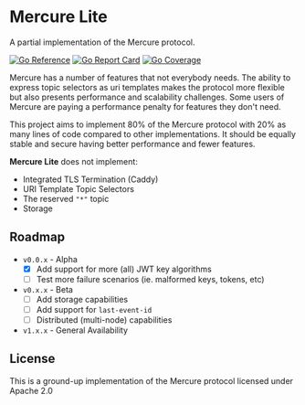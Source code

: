 # Mercure Lite

A partial implementation of the Mercure protocol.

[![Go Reference](https://godoc.org/github.com/pantopic/mercure-lite?status.svg)](https://godoc.org/github.com/pantopic/mercure-lite)
[![Go Report Card](https://goreportcard.com/badge/github.com/pantopic/mercure-lite?4)](https://goreportcard.com/report/github.com/pantopic/mercure-lite)
[![Go Coverage](https://github.com/pantopic/mercure-lite/wiki/coverage.svg)](https://raw.githack.com/wiki/pantopic/mercure-lite/coverage.html)

Mercure has a number of features that not everybody needs. The ability to express topic selectors as uri templates makes the protocol more flexible but also presents performance and scalability challenges. Some users of Mercure are paying a performance penalty for features they don't need. 

This project aims to implement 80% of the Mercure protocol with 20% as many lines of code compared to other implementations. It should be equally stable and secure having better performance and fewer features.

__Mercure Lite__ does not implement:

- Integrated TLS Termination (Caddy)
- URI Template Topic Selectors
- The reserved `"*"` topic
- Storage

## Roadmap

- `v0.0.x` - Alpha
  - [X] Add support for more (all) JWT key algorithms
  - [ ] Test more failure scenarios (ie. malformed keys, tokens, etc)
- `v0.x.x` - Beta
  - [ ] Add storage capabilities
  - [ ] Add support for `last-event-id`
  - [ ] Distributed (multi-node) capabilities
- `v1.x.x` - General Availability

## License

This is a ground-up implementation of the Mercure protocol licensed under Apache 2.0
